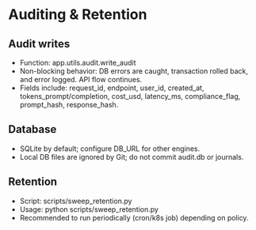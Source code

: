 # Auditing & Retention

## Audit writes
- Function: app.utils.audit.write_audit
- Non-blocking behavior: DB errors are caught, transaction rolled back, and error logged. API flow continues.
- Fields include: request_id, endpoint, user_id, created_at, tokens_prompt/completion, cost_usd, latency_ms, compliance_flag, prompt_hash, response_hash.

## Database
- SQLite by default; configure DB_URL for other engines.
- Local DB files are ignored by Git; do not commit audit.db or journals.

## Retention
- Script: scripts/sweep_retention.py
- Usage: python scripts/sweep_retention.py
- Recommended to run periodically (cron/k8s job) depending on policy.
